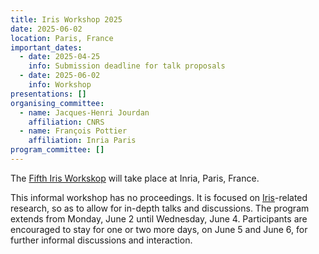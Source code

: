 ```yaml
---
title: Iris Workshop 2025
date: 2025-06-02
location: Paris, France
important_dates:
  - date: 2025-04-25
    info: Submission deadline for talk proposals
  - date: 2025-06-02
    info: Workshop
presentations: []
organising_committee:
  - name: Jacques-Henri Jourdan
    affiliation: CNRS
  - name: François Pottier
    affiliation: Inria Paris
program_committee: []
---
```


The [Fifth Iris Workskop](https://iris-project.org/workshop-2025/)
will take place at Inria, Paris, France.

This informal workshop has no proceedings.
It is focused on
[Iris](https://iris-project.org)-related research,
so as to allow for in-depth talks and discussions.
The program
extends from Monday, June 2 until Wednesday, June 4.
Participants are encouraged to stay for one or two more days,
on June 5 and June 6,
for further informal discussions and interaction.
